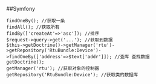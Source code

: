 ##Symfony

	findOneBy(); //获取一条
	findAll(); //获取所有
	findBy(['createAt'=>'asc']); //排序
	$request->query->get('...'); //获取到数据
	$this->getDoctrine()->getManager('rtu')->getRepository('RtuBundle:Device')->findOneBy(['address'=>$text['addr']]); //查库 查找数据
	getDoctrine();
	getManager('rtu'); //获取对象的控制器
	getRepository('RtuBundle:Device'); //获取类的数据库
